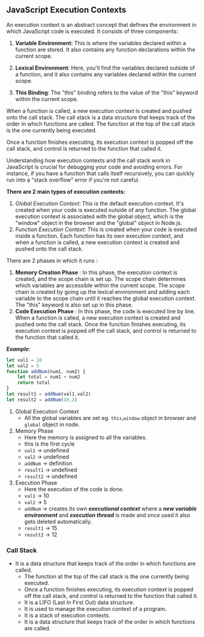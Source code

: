 ## JavaScript Execution Contexts

An execution context is an abstract concept that defines the environment in which JavaScript code is executed. It consists of three components:

1. **Variable Environment**: This is where the variables declared within a function are stored. It also contains any function declarations within the current scope.

2. **Lexical Environment**: Here, you'll find the variables declared outside of a function, and it also contains any variables declared within the current scope.

3. **This Binding**: The "this" binding refers to the value of the "this" keyword within the current scope.

When a function is called, a new execution context is created and pushed onto the call stack. The call stack is a data structure that keeps track of the order in which functions are called. The function at the top of the call stack is the one currently being executed.

Once a function finishes executing, its execution context is popped off the call stack, and control is returned to the function that called it.

Understanding how execution contexts and the call stack work in JavaScript is crucial for debugging your code and avoiding errors. For instance, if you have a function that calls itself recursively, you can quickly run into a "stack overflow" error if you're not careful.

**There are 2 main types of execution contexts:**
1. *Global Execution Context*: This is the default execution context. It's created when your code is executed outside of any function. The global execution context is associated with the global object, which is the "window" object in the browser and the "global" object in Node.js.
2. *Function Execution Context*: This is created when your code is executed inside a function. Each function has its own execution context, and when a function is called, a new execution context is created and pushed onto the call stack.


There are 2 phases in which it runs :
1. **Memory Creation Phase** : In this phase, the execution context is created, and the scope chain is set up. The scope chain determines which variables are accessible within the current scope. The scope chain is created by going up the lexical environment and adding each variable to the scope chain until it reaches the global execution context. The "this" keyword is also set up in this phase.
2. **Code Execution Phase** : In this phase, the code is executed line by line. When a function is called, a new execution context is created and pushed onto the call stack. Once the function finishes executing, its execution context is popped off the call stack, and control is returned to the function that called it.

*******Example*******:

```jsx
let val1 = 10
let val2 = 5
function addNum(num1, num2) {
	let total = num1 + num2
	return total
}
let result1 = addNum(val1,val2)
let result2 = addNum(10,2)
```

1. Global Execution Context
    - All the global variables are set eg. `this`,`window` object in browser and `global` object in node.
2. Memory Phase
    - Here the memory is assigned to all the variables.
    - this is the first cycle
    - `val1` → undefined
    - `val2` → undefined
    - `addNum` → definition
    - `result1` → undefined
    - `result2` → undefined
3. Execution Phase
    - Here the execution of the code is done.
    - `val1` → 10
    - `val2` → 5
    - `addNum` → creates its own ***executional context*** where a ***new variable environment*** and ***execution thread*** is made and once used it also gets deleted automatically.
    - `result1` → 15
    - `result2` → 12

### Call Stack
- It is a data structure that keeps track of the order in which functions are called.
    - The function at the top of the call stack is the one currently being executed.
    - Once a function finishes executing, its execution context is popped off the call stack, and control is returned to the function that called it.
    - It is a LIFO (Last In First Out) data structure.
    - It is used to manage the execution context of a program.
    - It is a stack of execution contexts.
    - It is a data structure that keeps track of the order in which functions are called.
